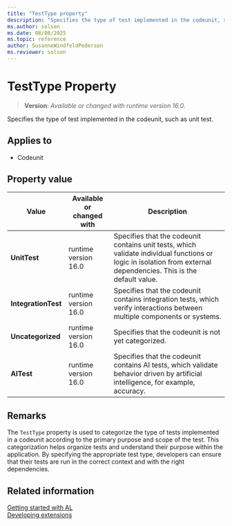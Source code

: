 ```yaml
---
title: "TestType property"
description: "Specifies the type of test implemented in the codeunit, such as unit test."
ms.author: solsen
ms.date: 08/08/2025
ms.topic: reference
author: SusanneWindfeldPedersen
ms.reviewer: solsen
---
```

[//]: # (START>DO_NOT_EDIT)
[//]: # (IMPORTANT:Do not edit any of the content between here and the END>DO_NOT_EDIT.)
[//]: # (Any modifications should be made in the .xml files in the ModernDev repo.)
# TestType Property
> **Version**: _Available or changed with runtime version 16.0._

Specifies the type of test implemented in the codeunit, such as unit test.

## Applies to
-   Codeunit

## Property value

|Value|Available or changed with|Description|
|-----------|-----------|---------------------------------------|
|**UnitTest**|runtime version 16.0|Specifies that the codeunit contains unit tests, which validate individual functions or logic in isolation from external dependencies. This is the default value.|
|**IntegrationTest**|runtime version 16.0|Specifies that the codeunit contains integration tests, which verify interactions between multiple components or systems.|
|**Uncategorized**|runtime version 16.0|Specifies that the codeunit is not yet categorized.|
|**AITest**|runtime version 16.0|Specifies that the codeunit contains AI tests, which validate behavior driven by artificial intelligence, for example, accuracy.|

[//]: # (IMPORTANT: END>DO_NOT_EDIT)

## Remarks

The `TestType` property is used to categorize the type of tests implemented in a codeunit according to the primary purpose and scope of the test. This categorization helps organize tests and understand their purpose within the application. By specifying the appropriate test type, developers can ensure that their tests are run in the correct context and with the right dependencies.


## Related information  
[Getting started with AL](../devenv-get-started.md)  
[Developing extensions](../devenv-dev-overview.md)  